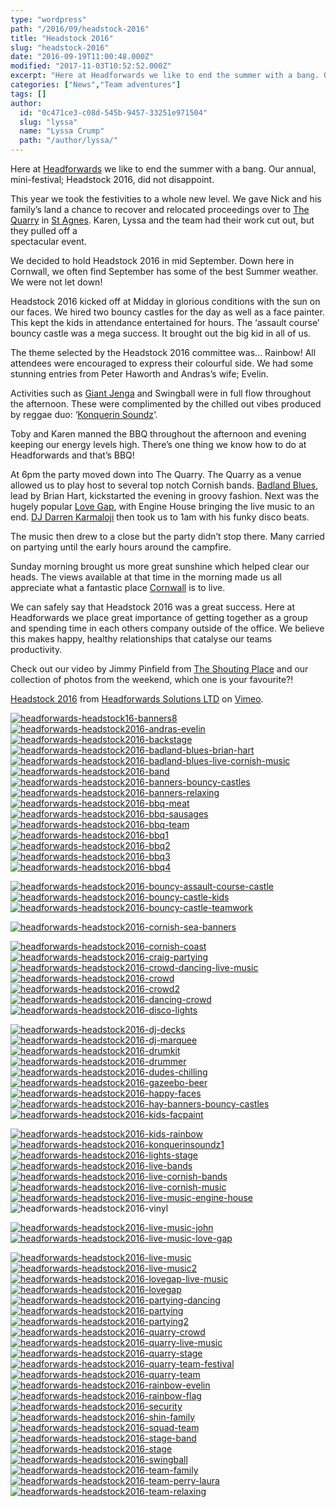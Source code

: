 ```yaml
---
type: "wordpress"
path: "/2016/09/headstock-2016"
title: "Headstock 2016"
slug: "headstock-2016"
date: "2016-09-19T11:00:48.000Z"
modified: "2017-11-03T10:52:52.000Z"
excerpt: "Here at Headforwards we like to end the summer with a bang. Our annual, mini-festival; Headstock 2016, did not disappoint. This year we took the festivities to a whole new level. We gave Nick and his family’s land a chance to recover and relocated proceedings over to The Quarry in St Agnes. Karen, Lyssa and \[…\]"
categories: ["News","Team adventures"]
tags: []
author:
  id: "0c471ce3-c08d-545b-9457-33251e971504"
  slug: "lyssa"
  name: "Lyssa Crump"
  path: "/author/lyssa/"
---
```

Here at [Headforwards](https://www.headforwards.com/) we like to end the summer with a bang. Our annual, mini-festival; Headstock 2016, did not disappoint.

This year we took the festivities to a whole new level. We gave Nick and his family’s land a chance to recover and relocated proceedings over to [The Quarry](http://www.geograph.org.uk/photo/3211238) in [St Agnes](http://www.st-agnes.com/). Karen, Lyssa and the team had their work cut out, but they pulled off a  
spectacular event.

We decided to hold Headstock 2016 in mid September. Down here in Cornwall, we often find September has some of the best Summer weather. We were not let down!

Headstock 2016 kicked off at Midday in glorious conditions with the sun on our faces. We hired two bouncy castles for the day as well as a face painter. This kept the kids in attendance entertained for hours. The ‘assault course’ bouncy castle was a mega success. It brought out the big kid in all of us.

The theme selected by the Headstock 2016 committee was… Rainbow! All attendees were encouraged to express their colourful side. We had some stunning entries from Peter Haworth and Andras’s wife; Evelin.

Activities such as [Giant Jenga](http://www.jenga.com/) and Swingball were in full flow throughout the afternoon. These were complimented by the chilled out vibes produced by reggae duo: ‘[Konquerin Soundz](https://www.facebook.com/Konquerin-soundz-649466558406799/)‘.

Toby and Karen manned the BBQ throughout the afternoon and evening keeping our energy levels high. There’s one thing we know how to do at Headforwards and that’s BBQ!

At 6pm the party moved down into The Quarry. The Quarry as a venue allowed us to play host to several top notch Cornish bands. [Badland Blues](https://www.facebook.com/badlandsblues/), lead by Brian Hart, kickstarted the evening in groovy fashion. Next was the hugely popular [Love Gap](https://www.facebook.com/Love-Gap-128167490576442/), with Engine House bringing the live music to an end. [DJ Darren Karmaloji](https://www.facebook.com/KARMALOJl) then took us to 1am with his funky disco beats.

The music then drew to a close but the party didn’t stop there. Many carried on partying until the early hours around the campfire.

Sunday morning brought us more great sunshine which helped clear our heads. The views available at that time in the morning made us all appreciate what a fantastic place [Cornwall](http://www.cornwalls.co.uk/top_ten/beaches.htm) is to live.

We can safely say that Headstock 2016 was a great success. Here at Headforwards we place great importance of getting together as a group and spending time in each others company outside of the office. We believe this makes happy, healthy relationships that catalyse our teams productivity.

Check out our video by Jimmy Pinfield from [The Shouting Place](http://theshoutingplace.co.uk/) and our collection of photos from the weekend, which one is your favourite?!

[Headstock 2016](https://vimeo.com/185309557) from [Headforwards Solutions LTD](https://vimeo.com/headforwards) on [Vimeo](https://vimeo.com).

[![headforwards-headstock16-banners8](/wp-content/uploads/2016/10/Headforwards-Headstock16-Banners8-300x225.jpg)](/wp-content/uploads/2016/10/Headforwards-Headstock16-Banners8.jpg)    [![headforwards-headstock2016-andras-evelin](/wp-content/uploads/2016/10/Headforwards-Headstock2016-Andras-Evelin-300x225.jpg)](/wp-content/uploads/2016/10/Headforwards-Headstock2016-Andras-Evelin.jpg) [![headforwards-headstock2016-backstage](/wp-content/uploads/2016/10/Headforwards-Headstock2016-Backstage-300x225.jpg)](/wp-content/uploads/2016/10/Headforwards-Headstock2016-Backstage.jpg) [![headforwards-headstock2016-badland-blues-brian-hart](/wp-content/uploads/2016/10/Headforwards-Headstock2016-Badland-Blues-Brian-Hart-300x225.jpg)](/wp-content/uploads/2016/10/Headforwards-Headstock2016-Badland-Blues-Brian-Hart.jpg) [![headforwards-headstock2016-badland-blues-live-cornish-music](/wp-content/uploads/2016/10/Headforwards-Headstock2016-Badland-Blues-Live-Cornish-Music-300x225.jpg)](/wp-content/uploads/2016/10/Headforwards-Headstock2016-Badland-Blues-Live-Cornish-Music.jpg) [![headforwards-headstock2016-band](/wp-content/uploads/2016/10/Headforwards-Headstock2016-Band-300x225.jpg)](/wp-content/uploads/2016/10/Headforwards-Headstock2016-Band.jpg) [![headforwards-headstock2016-banners-bouncy-castles](/wp-content/uploads/2016/10/Headforwards-Headstock2016-Banners-Bouncy-Castles-300x225.jpg)](/wp-content/uploads/2016/10/Headforwards-Headstock2016-Banners-Bouncy-Castles.jpg) [![headforwards-headstock2016-banners-relaxing](/wp-content/uploads/2016/10/Headforwards-Headstock2016-Banners-Relaxing-300x225.jpg)](/wp-content/uploads/2016/10/Headforwards-Headstock2016-Banners-Relaxing.jpg) [![headforwards-headstock2016-bbq-meat](/wp-content/uploads/2016/10/Headforwards-Headstock2016-BBQ-Meat-300x225.jpg)](/wp-content/uploads/2016/10/Headforwards-Headstock2016-BBQ-Meat.jpg) [![headforwards-headstock2016-bbq-sausages](/wp-content/uploads/2016/10/Headforwards-Headstock2016-BBQ-Sausages-300x225.jpg)](/wp-content/uploads/2016/10/Headforwards-Headstock2016-BBQ-Sausages.jpg) [![headforwards-headstock2016-bbq-team](/wp-content/uploads/2016/10/Headforwards-Headstock2016-BBQ-Team-300x225.jpg)](/wp-content/uploads/2016/10/Headforwards-Headstock2016-BBQ-Team.jpg) [![headforwards-headstock2016-bbq1](/wp-content/uploads/2016/10/Headforwards-Headstock2016-BBQ1-300x225.jpg)](/wp-content/uploads/2016/10/Headforwards-Headstock2016-BBQ1.jpg) [![headforwards-headstock2016-bbq2](/wp-content/uploads/2016/10/Headforwards-Headstock2016-BBQ2-300x225.jpg)](/wp-content/uploads/2016/10/Headforwards-Headstock2016-BBQ2.jpg) [![headforwards-headstock2016-bbq3](/wp-content/uploads/2016/10/Headforwards-Headstock2016-BBQ3-300x225.jpg)](/wp-content/uploads/2016/10/Headforwards-Headstock2016-BBQ3.jpg) [![headforwards-headstock2016-bbq4](/wp-content/uploads/2016/10/Headforwards-Headstock2016-BBQ4-300x225.jpg)](/wp-content/uploads/2016/10/Headforwards-Headstock2016-BBQ4.jpg)

[![headforwards-headstock2016-bouncy-assault-course-castle](/wp-content/uploads/2016/10/Headforwards-Headstock2016-Bouncy-Assault-Course-Castle-300x225.jpg)](/wp-content/uploads/2016/10/Headforwards-Headstock2016-Bouncy-Assault-Course-Castle.jpg) [![headforwards-headstock2016-bouncy-castle-kids](/wp-content/uploads/2016/10/Headforwards-Headstock2016-Bouncy-Castle-Kids-300x225.jpg)](/wp-content/uploads/2016/10/Headforwards-Headstock2016-Bouncy-Castle-Kids.jpg) [![headforwards-headstock2016-bouncy-castle-teamwork](/wp-content/uploads/2016/10/Headforwards-Headstock2016-Bouncy-Castle-Teamwork-300x225.jpg)](/wp-content/uploads/2016/10/Headforwards-Headstock2016-Bouncy-Castle-Teamwork.jpg)

[![headforwards-headstock2016-cornish-sea-banners](/wp-content/uploads/2016/10/Headforwards-Headstock2016-Cornish-Sea-Banners-300x225.jpg)](/wp-content/uploads/2016/10/Headforwards-Headstock2016-Cornish-Sea-Banners.jpg) [](/wp-content/uploads/2016/10/Headforwards-Headstock2016-Cornish-Coast-Sea.jpg)

[![headforwards-headstock2016-cornish-coast](/wp-content/uploads/2016/10/Headforwards-Headstock2016-Cornish-Coast-300x225.jpg)](/wp-content/uploads/2016/10/Headforwards-Headstock2016-Cornish-Coast.jpg) [![headforwards-headstock2016-craig-partying](/wp-content/uploads/2016/10/Headforwards-Headstock2016-Craig-Partying-300x225.jpg)](/wp-content/uploads/2016/10/Headforwards-Headstock2016-Craig-Partying.jpg) [![headforwards-headstock2016-crowd-dancing-live-music](/wp-content/uploads/2016/10/Headforwards-Headstock2016-Crowd-Dancing-Live-Music-300x225.jpg)](/wp-content/uploads/2016/10/Headforwards-Headstock2016-Crowd-Dancing-Live-Music.jpg) [![headforwards-headstock2016-crowd](/wp-content/uploads/2016/10/Headforwards-Headstock2016-Crowd-300x225.jpg)](/wp-content/uploads/2016/10/Headforwards-Headstock2016-Crowd.jpg) [![headforwards-headstock2016-crowd2](/wp-content/uploads/2016/10/Headforwards-Headstock2016-Crowd2-300x225.jpg)](/wp-content/uploads/2016/10/Headforwards-Headstock2016-Crowd2.jpg) [![headforwards-headstock2016-dancing-crowd](/wp-content/uploads/2016/10/Headforwards-Headstock2016-Dancing-Crowd-300x225.jpg)](/wp-content/uploads/2016/10/Headforwards-Headstock2016-Dancing-Crowd.jpg) [![headforwards-headstock2016-disco-lights](/wp-content/uploads/2016/10/Headforwards-Headstock2016-Disco-lights-225x300.jpg)](/wp-content/uploads/2016/10/Headforwards-Headstock2016-Disco-lights.jpg)

[![headforwards-headstock2016-dj-decks](/wp-content/uploads/2016/10/Headforwards-Headstock2016-DJ-Decks-300x225.jpg)](/wp-content/uploads/2016/10/Headforwards-Headstock2016-DJ-Decks.jpg) [![headforwards-headstock2016-dj-marquee](/wp-content/uploads/2016/10/Headforwards-Headstock2016-DJ-Marquee-300x225.jpg)](/wp-content/uploads/2016/10/Headforwards-Headstock2016-DJ-Marquee.jpg) [![headforwards-headstock2016-drumkit](/wp-content/uploads/2016/10/Headforwards-Headstock2016-Drumkit-300x225.jpg)](/wp-content/uploads/2016/10/Headforwards-Headstock2016-Drumkit.jpg) [![headforwards-headstock2016-drummer](/wp-content/uploads/2016/10/Headforwards-Headstock2016-Drummer-300x225.jpg)](/wp-content/uploads/2016/10/Headforwards-Headstock2016-Drummer.jpg) [![headforwards-headstock2016-dudes-chilling](/wp-content/uploads/2016/10/Headforwards-Headstock2016-Dudes-Chilling-300x225.jpg)](/wp-content/uploads/2016/10/Headforwards-Headstock2016-Dudes-Chilling.jpg) [![headforwards-headstock2016-gazeebo-beer](/wp-content/uploads/2016/10/Headforwards-Headstock2016-Gazeebo-Beer-300x225.jpg)](/wp-content/uploads/2016/10/Headforwards-Headstock2016-Gazeebo-Beer.jpg) [![headforwards-headstock2016-happy-faces](/wp-content/uploads/2016/10/Headforwards-Headstock2016-Happy-Faces-300x225.jpg)](/wp-content/uploads/2016/10/Headforwards-Headstock2016-Happy-Faces.jpg) [![headforwards-headstock2016-hay-banners-bouncy-castles](/wp-content/uploads/2016/10/Headforwards-Headstock2016-Hay-Banners-Bouncy-Castles-300x225.jpg)](/wp-content/uploads/2016/10/Headforwards-Headstock2016-Hay-Banners-Bouncy-Castles.jpg) [![headforwards-headstock2016-kids-facpaint](/wp-content/uploads/2016/10/Headforwards-Headstock2016-Kids-FacPaint-300x225.jpg)](/wp-content/uploads/2016/10/Headforwards-Headstock2016-Kids-FacPaint.jpg)

[![headforwards-headstock2016-kids-rainbow](/wp-content/uploads/2016/10/Headforwards-Headstock2016-Kids-Rainbow-225x300.jpg)](/wp-content/uploads/2016/10/Headforwards-Headstock2016-Kids-Rainbow.jpg) [![headforwards-headstock2016-konquerinsoundz1](/wp-content/uploads/2016/10/Headforwards-Headstock2016-KonquerinSoundz1-300x225.jpg)](/wp-content/uploads/2016/10/Headforwards-Headstock2016-KonquerinSoundz1.jpg) [![headforwards-headstock2016-lights-stage](/wp-content/uploads/2016/10/Headforwards-Headstock2016-Lights-Stage-300x225.jpg)](/wp-content/uploads/2016/10/Headforwards-Headstock2016-Lights-Stage.jpg) [![headforwards-headstock2016-live-bands](/wp-content/uploads/2016/10/Headforwards-Headstock2016-Live-Bands-300x225.jpg)](/wp-content/uploads/2016/10/Headforwards-Headstock2016-Live-Bands.jpg) [![headforwards-headstock2016-live-cornish-bands](/wp-content/uploads/2016/10/Headforwards-Headstock2016-Live-Cornish-Bands-300x225.jpg)](/wp-content/uploads/2016/10/Headforwards-Headstock2016-Live-Cornish-Bands.jpg) [![headforwards-headstock2016-live-cornish-music](/wp-content/uploads/2016/10/Headforwards-Headstock2016-Live-Cornish-Music-300x225.jpg)](/wp-content/uploads/2016/10/Headforwards-Headstock2016-Live-Cornish-Music.jpg) [![headforwards-headstock2016-live-music-engine-house](/wp-content/uploads/2016/10/Headforwards-Headstock2016-Live-Music-Engine-House-300x225.jpg)](/wp-content/uploads/2016/10/Headforwards-Headstock2016-Live-Music-Engine-House.jpg) ![headforwards-headstock2016-vinyl](/wp-content/uploads/2016/10/Headforwards-Headstock2016-Vinyl-300x225.jpg)

[![headforwards-headstock2016-live-music-john](/wp-content/uploads/2016/10/Headforwards-Headstock2016-Live-Music-John-300x225.jpg)](/wp-content/uploads/2016/10/Headforwards-Headstock2016-Live-Music-John.jpg) [![headforwards-headstock2016-live-music-love-gap](/wp-content/uploads/2016/10/Headforwards-Headstock2016-Live-Music-Love-Gap-300x225.jpg)](/wp-content/uploads/2016/10/Headforwards-Headstock2016-Live-Music-Love-Gap.jpg)

[![headforwards-headstock2016-live-music](/wp-content/uploads/2016/10/Headforwards-Headstock2016-Live-Music-300x225.jpg)](/wp-content/uploads/2016/10/Headforwards-Headstock2016-Live-Music.jpg) [![headforwards-headstock2016-live-music2](/wp-content/uploads/2016/10/Headforwards-Headstock2016-Live-Music2-300x225.jpg)](/wp-content/uploads/2016/10/Headforwards-Headstock2016-Live-Music2.jpg) [![headforwards-headstock2016-lovegap-live-music](/wp-content/uploads/2016/10/Headforwards-Headstock2016-LoveGap-Live-Music-300x225.jpg)](/wp-content/uploads/2016/10/Headforwards-Headstock2016-LoveGap-Live-Music.jpg) [![headforwards-headstock2016-lovegap](/wp-content/uploads/2016/10/Headforwards-Headstock2016-LoveGap-300x225.jpg)](/wp-content/uploads/2016/10/Headforwards-Headstock2016-LoveGap.jpg) [![headforwards-headstock2016-partying-dancing](/wp-content/uploads/2016/10/Headforwards-Headstock2016-Partying-Dancing-300x225.jpg)](/wp-content/uploads/2016/10/Headforwards-Headstock2016-Partying-Dancing.jpg) [![headforwards-headstock2016-partying](/wp-content/uploads/2016/10/Headforwards-Headstock2016-Partying-300x225.jpg)](/wp-content/uploads/2016/10/Headforwards-Headstock2016-Partying.jpg) [![headforwards-headstock2016-partying2](/wp-content/uploads/2016/10/Headforwards-Headstock2016-Partying2-300x225.jpg)](/wp-content/uploads/2016/10/Headforwards-Headstock2016-Partying2.jpg) [![headforwards-headstock2016-quarry-crowd](/wp-content/uploads/2016/10/Headforwards-Headstock2016-Quarry-Crowd-300x225.jpg)](/wp-content/uploads/2016/10/Headforwards-Headstock2016-Quarry-Crowd.jpg) [![headforwards-headstock2016-quarry-live-music](/wp-content/uploads/2016/10/Headforwards-Headstock2016-Quarry-Live-Music-300x225.jpg)](/wp-content/uploads/2016/10/Headforwards-Headstock2016-Quarry-Live-Music.jpg) [![headforwards-headstock2016-quarry-stage](/wp-content/uploads/2016/10/Headforwards-Headstock2016-Quarry-Stage-300x225.jpg)](/wp-content/uploads/2016/10/Headforwards-Headstock2016-Quarry-Stage.jpg) [![headforwards-headstock2016-quarry-team-festival](/wp-content/uploads/2016/10/Headforwards-Headstock2016-Quarry-Team-Festival-300x225.jpg)](/wp-content/uploads/2016/10/Headforwards-Headstock2016-Quarry-Team-Festival.jpg) [![headforwards-headstock2016-quarry-team](/wp-content/uploads/2016/10/Headforwards-Headstock2016-Quarry-Team-300x225.jpg)](/wp-content/uploads/2016/10/Headforwards-Headstock2016-Quarry-Team.jpg) [![headforwards-headstock2016-rainbow-evelin](/wp-content/uploads/2016/10/Headforwards-Headstock2016-Rainbow-Evelin-300x225.jpg)](/wp-content/uploads/2016/10/Headforwards-Headstock2016-Rainbow-Evelin.jpg) [![headforwards-headstock2016-rainbow-flag](/wp-content/uploads/2016/10/Headforwards-Headstock2016-Rainbow-Flag-300x225.jpg)](/wp-content/uploads/2016/10/Headforwards-Headstock2016-Rainbow-Flag.jpg) [![headforwards-headstock2016-security](/wp-content/uploads/2016/10/Headforwards-Headstock2016-Security-300x225.jpg)](/wp-content/uploads/2016/10/Headforwards-Headstock2016-Security.jpg) [![headforwards-headstock2016-shin-family](/wp-content/uploads/2016/10/Headforwards-Headstock2016-Shin-Family-300x225.jpg)](/wp-content/uploads/2016/10/Headforwards-Headstock2016-Shin-Family.jpg) [![headforwards-headstock2016-squad-team](/wp-content/uploads/2016/10/Headforwards-Headstock2016-Squad-Team-300x225.jpg)](/wp-content/uploads/2016/10/Headforwards-Headstock2016-Squad-Team.jpg) [![headforwards-headstock2016-stage-band](/wp-content/uploads/2016/10/Headforwards-Headstock2016-Stage-Band-300x225.jpg)](/wp-content/uploads/2016/10/Headforwards-Headstock2016-Stage-Band.jpg) [![headforwards-headstock2016-stage](/wp-content/uploads/2016/10/Headforwards-Headstock2016-Stage-300x225.jpg)](/wp-content/uploads/2016/10/Headforwards-Headstock2016-Stage.jpg) [![headforwards-headstock2016-swingball](/wp-content/uploads/2016/10/Headforwards-Headstock2016-Swingball-300x225.jpg)](/wp-content/uploads/2016/10/Headforwards-Headstock2016-Swingball.jpg) [![headforwards-headstock2016-team-family](/wp-content/uploads/2016/10/Headforwards-Headstock2016-Team-Family-300x225.jpg)](/wp-content/uploads/2016/10/Headforwards-Headstock2016-Team-Family.jpg) [![headforwards-headstock2016-team-perry-laura](/wp-content/uploads/2016/10/Headforwards-Headstock2016-Team-Perry-Laura-300x225.jpg)](/wp-content/uploads/2016/10/Headforwards-Headstock2016-Team-Perry-Laura.jpg) [![headforwards-headstock2016-team-relaxing](/wp-content/uploads/2016/10/Headforwards-Headstock2016-Team-Relaxing-300x225.jpg)](/wp-content/uploads/2016/10/Headforwards-Headstock2016-Team-Relaxing.jpg)